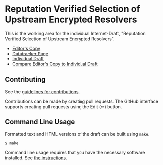 # Reputation Verified Selection of Upstream Encrypted Resolvers

This is the working area for the individual Internet-Draft, "Reputation Verified Selection of Upstream Encrypted Resolvers".

* [Editor's Copy](https://bemasc.github.io/ddr-forwarders/#go.draft-schwartz-add-ddr-forwarders.html)
* [Datatracker Page](https://datatracker.ietf.org/doc/draft-schwartz-add-ddr-forwarders)
* [Individual Draft](https://datatracker.ietf.org/doc/html/draft-schwartz-add-ddr-forwarders)
* [Compare Editor's Copy to Individual Draft](https://bemasc.github.io/ddr-forwarders/#go.draft-schwartz-add-ddr-forwarders.diff)


## Contributing

See the
[guidelines for contributions](https://github.com/bemasc/ddr-forwarders/blob/main/CONTRIBUTING.md).

Contributions can be made by creating pull requests.
The GitHub interface supports creating pull requests using the Edit (✏) button.


## Command Line Usage

Formatted text and HTML versions of the draft can be built using `make`.

```sh
$ make
```

Command line usage requires that you have the necessary software installed.  See
[the instructions](https://github.com/martinthomson/i-d-template/blob/main/doc/SETUP.md).

